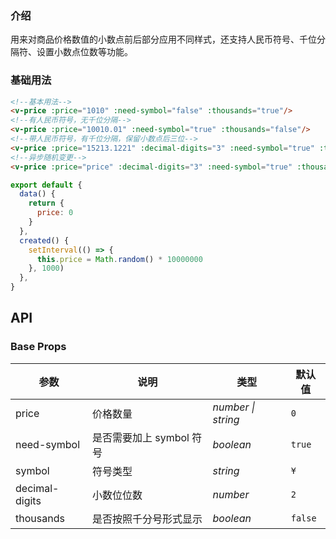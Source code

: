 ### 介绍

用来对商品价格数值的小数点前后部分应用不同样式，还支持人民币符号、千位分隔符、设置小数点位数等功能。

### 基础用法

```html
<!--基本用法-->
<v-price :price="1010" :need-symbol="false" :thousands="true"/>
<!--有人民币符号，无千位分隔-->
<v-price :price="10010.01" :need-symbol="true" :thousands="false"/>
<!--带人民币符号，有千位分隔，保留小数点后三位-->
<v-price :price="15213.1221" :decimal-digits="3" :need-symbol="true" :thousands="false"/>
<!--异步随机变更-->
<v-price :price="price" :decimal-digits="3" :need-symbol="true" :thousands="true"/>
```

```js
export default {
  data() {
    return {
      price: 0
    }
  },
  created() {
    setInterval(() => {
      this.price = Math.random() * 10000000
    }, 1000)
  },
}
```

## API

### Base Props

| 参数   | 说明           | 类型      | 默认值 |
| ------ | -------------- | --------- | ------ |
| price | 价格数量    | _number \| string_    | `0` |
| need-symbol   | 是否需要加上 symbol 符号 | _boolean_  | `true`    |
| symbol   | 符号类型   | _string_  | `¥`    |
| decimal-digits     | 小数位位数   | _number_  | `2`    |
| thousands     | 是否按照千分号形式显示   | _boolean_  | `false`    |

